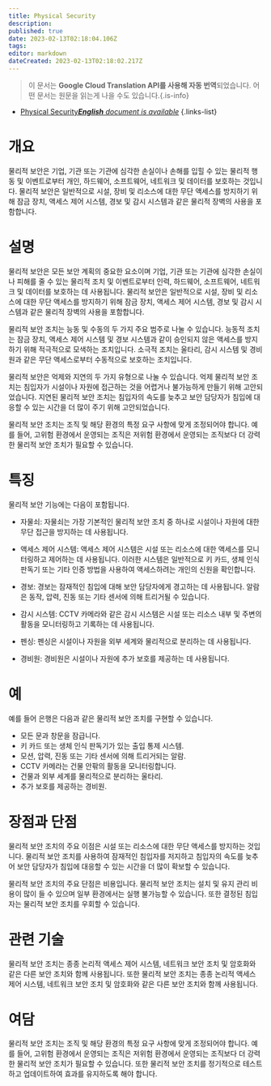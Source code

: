 ```yaml
---
title: Physical Security
description: 
published: true
date: 2023-02-13T02:18:04.106Z
tags: 
editor: markdown
dateCreated: 2023-02-13T02:18:02.217Z
---
```


> 이 문서는 **Google Cloud Translation API를 사용해 자동 번역**되었습니다.
어떤 문서는 원문을 읽는게 나을 수도 있습니다.{.is-info}



- [Physical Security***English** document is available*](/en/Knowledge-base/Dictionary/physical-security)
{.links-list}


# 개요
물리적 보안은 기업, 기관 또는 기관에 심각한 손실이나 손해를 입힐 수 있는 물리적 행동 및 이벤트로부터 개인, 하드웨어, 소프트웨어, 네트워크 및 데이터를 보호하는 것입니다. 물리적 보안은 일반적으로 시설, 장비 및 리소스에 대한 무단 액세스를 방지하기 위해 잠금 장치, 액세스 제어 시스템, 경보 및 감시 시스템과 같은 물리적 장벽의 사용을 포함합니다.

# 설명
물리적 보안은 모든 보안 계획의 중요한 요소이며 기업, 기관 또는 기관에 심각한 손실이나 피해를 줄 수 있는 물리적 조치 및 이벤트로부터 인력, 하드웨어, 소프트웨어, 네트워크 및 데이터를 보호하는 데 사용됩니다. 물리적 보안은 일반적으로 시설, 장비 및 리소스에 대한 무단 액세스를 방지하기 위해 잠금 장치, 액세스 제어 시스템, 경보 및 감시 시스템과 같은 물리적 장벽의 사용을 포함합니다.

물리적 보안 조치는 능동 및 수동의 두 가지 주요 범주로 나눌 수 있습니다. 능동적 조치는 잠금 장치, 액세스 제어 시스템 및 경보 시스템과 같이 승인되지 않은 액세스를 방지하기 위해 적극적으로 모색하는 조치입니다. 소극적 조치는 울타리, 감시 시스템 및 경비원과 같은 무단 액세스로부터 수동적으로 보호하는 조치입니다.

물리적 보안은 억제와 지연의 두 가지 유형으로 나눌 수 있습니다. 억제 물리적 보안 조치는 침입자가 시설이나 자원에 접근하는 것을 어렵거나 불가능하게 만들기 위해 고안되었습니다. 지연된 물리적 보안 조치는 침입자의 속도를 늦추고 보안 담당자가 침입에 대응할 수 있는 시간을 더 많이 주기 위해 고안되었습니다.

물리적 보안 조치는 조직 및 해당 환경의 특정 요구 사항에 맞게 조정되어야 합니다. 예를 들어, 고위험 환경에서 운영되는 조직은 저위험 환경에서 운영되는 조직보다 더 강력한 물리적 보안 조치가 필요할 수 있습니다.

# 특징
물리적 보안 기능에는 다음이 포함됩니다.

- 자물쇠: 자물쇠는 가장 기본적인 물리적 보안 조치 중 하나로 시설이나 자원에 대한 무단 접근을 방지하는 데 사용됩니다.

- 액세스 제어 시스템: 액세스 제어 시스템은 시설 또는 리소스에 대한 액세스를 모니터링하고 제어하는 데 사용됩니다. 이러한 시스템은 일반적으로 키 카드, 생체 인식 판독기 또는 기타 인증 방법을 사용하여 액세스하려는 개인의 신원을 확인합니다.

- 경보: 경보는 잠재적인 침입에 대해 보안 담당자에게 경고하는 데 사용됩니다. 알람은 동작, 압력, 진동 또는 기타 센서에 의해 트리거될 수 있습니다.

- 감시 시스템: CCTV 카메라와 같은 감시 시스템은 시설 또는 리소스 내부 및 주변의 활동을 모니터링하고 기록하는 데 사용됩니다.

- 펜싱: 펜싱은 시설이나 자원을 외부 세계와 물리적으로 분리하는 데 사용됩니다.

- 경비원: 경비원은 시설이나 자원에 추가 보호를 제공하는 데 사용됩니다.

# 예
예를 들어 은행은 다음과 같은 물리적 보안 조치를 구현할 수 있습니다.

- 모든 문과 창문을 잠급니다.
- 키 카드 또는 생체 인식 판독기가 있는 출입 통제 시스템.
- 모션, 압력, 진동 또는 기타 센서에 의해 트리거되는 알람.
- CCTV 카메라는 건물 안팎의 활동을 모니터링합니다.
- 건물과 외부 세계를 물리적으로 분리하는 울타리.
- 추가 보호를 제공하는 경비원.

# 장점과 단점
물리적 보안 조치의 주요 이점은 시설 또는 리소스에 대한 무단 액세스를 방지하는 것입니다. 물리적 보안 조치를 사용하여 잠재적인 침입자를 저지하고 침입자의 속도를 늦추어 보안 담당자가 침입에 대응할 수 있는 시간을 더 많이 확보할 수 있습니다.

물리적 보안 조치의 주요 단점은 비용입니다. 물리적 보안 조치는 설치 및 유지 관리 비용이 많이 들 수 있으며 일부 환경에서는 실행 불가능할 수 있습니다. 또한 결정된 침입자는 물리적 보안 조치를 우회할 수 있습니다.

# 관련 기술
물리적 보안 조치는 종종 논리적 액세스 제어 시스템, 네트워크 보안 조치 및 암호화와 같은 다른 보안 조치와 함께 사용됩니다. 또한 물리적 보안 조치는 종종 논리적 액세스 제어 시스템, 네트워크 보안 조치 및 암호화와 같은 다른 보안 조치와 함께 사용됩니다.

# 여담
물리적 보안 조치는 조직 및 해당 환경의 특정 요구 사항에 맞게 조정되어야 합니다. 예를 들어, 고위험 환경에서 운영되는 조직은 저위험 환경에서 운영되는 조직보다 더 강력한 물리적 보안 조치가 필요할 수 있습니다. 또한 물리적 보안 조치를 정기적으로 테스트하고 업데이트하여 효과를 유지하도록 해야 합니다.